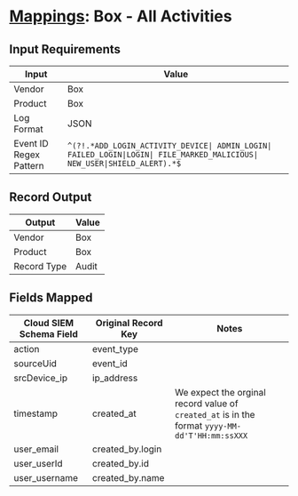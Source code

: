 # [Mappings](README.md): Box - All Activities

## Input Requirements

|Input|Value|
|-----|-----|
|Vendor|Box|
|Product|Box|
|Log Format|JSON|
|Event ID Regex Pattern|`^(?!.*ADD_LOGIN_ACTIVITY_DEVICE\| ADMIN_LOGIN\| FAILED_LOGIN\|LOGIN\| FILE_MARKED_MALICIOUS\| NEW_USER\|SHIELD_ALERT).*$`|

## Record Output

|Output|Value|
|------|-----|
|Vendor|Box|
|Product|Box|
|Record Type|Audit|

## Fields Mapped

|Cloud SIEM Schema Field|Original Record Key|Notes|
|-----------------------|-------------------|-----|
|action|event_type||
|sourceUid|event_id||
|srcDevice_ip|ip_address||
|timestamp|created_at|We expect the orginal record value of `created_at` is in the format `yyyy-MM-dd'T'HH:mm:ssXXX`|
|user_email|created_by.login||
|user_userId|created_by.id||
|user_username|created_by.name||

